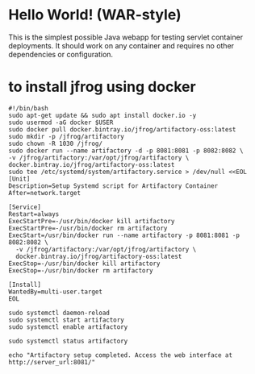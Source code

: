 Hello World! (WAR-style)
===============

This is the simplest possible Java webapp for testing servlet container deployments.  It should work on any container and requires no other dependencies or configuration.

# to install jfrog using docker 

```shell
#!/bin/bash
sudo apt-get update && sudo apt install docker.io -y
sudo usermod -aG docker $USER
sudo docker pull docker.bintray.io/jfrog/artifactory-oss:latest
sudo mkdir -p /jfrog/artifactory
sudo chown -R 1030 /jfrog/
sudo docker run --name artifactory -d -p 8081:8081 -p 8082:8082 \
-v /jfrog/artifactory:/var/opt/jfrog/artifactory \
docker.bintray.io/jfrog/artifactory-oss:latest
sudo tee /etc/systemd/system/artifactory.service > /dev/null <<EOL
[Unit]
Description=Setup Systemd script for Artifactory Container
After=network.target

[Service]
Restart=always
ExecStartPre=-/usr/bin/docker kill artifactory
ExecStartPre=-/usr/bin/docker rm artifactory
ExecStart=/usr/bin/docker run --name artifactory -p 8081:8081 -p 8082:8082 \
  -v /jfrog/artifactory:/var/opt/jfrog/artifactory \
  docker.bintray.io/jfrog/artifactory-oss:latest
ExecStop=-/usr/bin/docker kill artifactory
ExecStop=-/usr/bin/docker rm artifactory

[Install]
WantedBy=multi-user.target
EOL

sudo systemctl daemon-reload
sudo systemctl start artifactory
sudo systemctl enable artifactory

sudo systemctl status artifactory

echo "Artifactory setup completed. Access the web interface at http://server_url:8081/"
```
